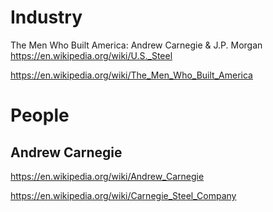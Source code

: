 # Industry
The Men Who Built America: Andrew Carnegie &amp; J.P. Morgan https://en.wikipedia.org/wiki/U.S._Steel

https://en.wikipedia.org/wiki/The_Men_Who_Built_America

# People
## Andrew Carnegie
https://en.wikipedia.org/wiki/Andrew_Carnegie

https://en.wikipedia.org/wiki/Carnegie_Steel_Company
